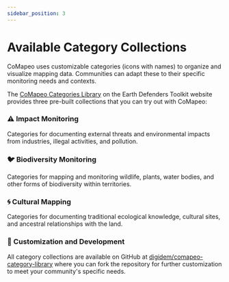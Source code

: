 ```yaml
---
sidebar_position: 3
---
```


# Available Category Collections

CoMapeo uses customizable categories (icons with names) to organize and visualize mapping data. Communities can adapt these to their specific monitoring needs and contexts.

The [CoMapeo Categories Library](https://www.earthdefenderstoolkit.com/toolkit/comapeo-categories-library/) on the Earth Defenders Toolkit website provides three pre-built collections that you can try out with CoMapeo:

### ⚠️ Impact Monitoring
Categories for documenting external threats and environmental impacts from industries, illegal activities, and pollution.

### 🐦 Biodiversity Monitoring
Categories for mapping and monitoring wildlife, plants, water bodies, and other forms of biodiversity within territories.

### 🌀 Cultural Mapping
Categories for documenting traditional ecological knowledge, cultural sites, and ancestral relationships with the land.

### 🔧 Customization and Development
All category collections are available on GitHub at [digidem/comapeo-category-library](https://github.com/digidem/comapeo-category-library) where you can fork the repository for further customization to meet your community's specific needs.